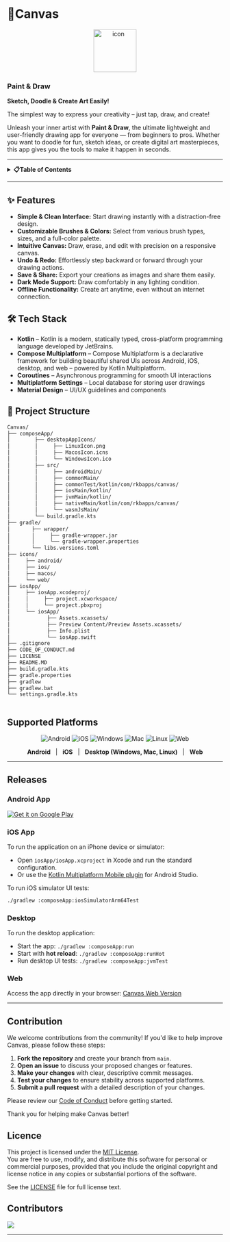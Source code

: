 # 🎨Canvas

<p align="center">
    <img height="100" src="/icons/android/play_store_512.png" alt="icon" title="Icon"/>
</p>

### Paint & Draw

**Sketch, Doodle & Create Art Easily!**

The simplest way to express your creativity – just tap, draw, and create!

Unleash your inner artist with **Paint & Draw**, the ultimate lightweight and user-friendly drawing app for everyone — from beginners to pros. Whether you want to doodle for fun, sketch ideas, or create digital art masterpieces, this app gives you the tools to make it happen in seconds.

---

<details>
<summary><strong>📋Table of Contents</strong></summary>

- [✨ Features](#features)
- [🛠 Tech Stack](#-tech-stack)
- [📁 Project Structure](#-project-structure)
- [Supported Platforms](#supported-platforms)
- [Releases](#releases)
  - [Android App](#android-app)
  - [iOS App](#ios-app)
  - [Desktop](#desktop)
  - [Web](#web)
- [Contribution](#contribution)
- [Licence](#licence)
- [Contributors](#contributors)

</details>

---

## ✨ Features

- **Simple & Clean Interface:** Start drawing instantly with a distraction-free design.
- **Customizable Brushes & Colors:** Select from various brush types, sizes, and a full-color palette.
- **Intuitive Canvas:** Draw, erase, and edit with precision on a responsive canvas.
- **Undo & Redo:** Effortlessly step backward or forward through your drawing actions.
- **Save & Share:** Export your creations as images and share them easily.
- **Dark Mode Support:** Draw comfortably in any lighting condition.
- **Offline Functionality:** Create art anytime, even without an internet connection.

## 🛠 Tech Stack

- **Kotlin** – Kotlin is a modern, statically typed, cross-platform programming language developed by JetBrains.
- **Compose Multiplatform** – Compose Multiplatform is a declarative framework for building beautiful shared UIs across Android, iOS, desktop, and web – powered by Kotlin Multiplatform.
- **Coroutines** – Asynchronous programming for smooth UI interactions
- **Multiplatform Settings** – Local database for storing user drawings 
- **Material Design** – UI/UX guidelines and components

## 📁 Project Structure

```bash
Canvas/            
├── composeApp/                    
│        ├── desktopAppIcons/
│        │     ├── LinuxIcon.png
│        │     ├── MacosIcon.icns
│        │     └── WindowsIcon.ico
│        ├── src/
│        │     ├── androidMain/
│        │     ├── commonMain/
│        │     ├── commonTest/kotlin/com/rkbapps/canvas/
│        │     ├── iosMain/kotlin/
│        │     ├── jvmMain/kotlin/
│        │     ├── nativeMain/kotlin/com/rkbapps/canvas/
│        │     └── wasmJsMain/    
│        └── build.gradle.kts                    
├── gradle/
│       ├── wrapper/
│       │     ├── gradle-wrapper.jar
│       │     └── gradle-wrapper.properties
│       └── libs.versions.toml          
├── icons/
│     ├── android/
│     ├── ios/
│     ├── macos/
│     └── web/          
├── iosApp/ 
│     ├── iosApp.xcodeproj/
│     │     ├── project.xcworkspace/
│     │     └── project.pbxproj
│     └── iosApp/ 
│            ├── Assets.xcassets/
│            ├── Preview Content/Preview Assets.xcassets/
│            ├── Info.plist
│            └── iosApp.swift                              
├── .gitignore                      
├── CODE_OF_CONDUCT.md              
├── LICENSE                
├── README.MD                      
├── build.gradle.kts                                            
├── gradle.properties                             
├── gradlew
├── gradlew.bat               
└── settings.gradle.kts               
          

```


## Supported Platforms


<p align="center">
    <img src="https://img.icons8.com/color/48/000000/android-os.png" alt="Android" title="Android"/>
    <img src="https://img.icons8.com/color/48/000000/ios-logo.png" alt="iOS" title="iOS"/>
    <img src="https://img.icons8.com/color/48/000000/windows-10.png" alt="Windows" title="Windows"/>
    <img src="https://img.icons8.com/color/48/000000/mac-logo.png" alt="Mac" title="Mac"/>
    <img src="https://img.icons8.com/color/48/000000/linux.png" alt="Linux" title="Linux"/>
    <img src="https://img.icons8.com/color/48/000000/web.png" alt="Web" title="Web"/>
</p>

<p align="center">
    <b>Android</b> &nbsp; | &nbsp; <b>iOS</b> &nbsp; | &nbsp; <b>Desktop (Windows, Mac, Linux)</b> &nbsp; | &nbsp; <b>Web</b>
</p>

---


## Releases

### Android App

[![Get it on Google Play](https://play.google.com/intl/en_us/badges/static/images/badges/en_badge_web_generic.png)](https://play.google.com/store/apps/details?id=com.rkbapps.canvas)

### iOS App

To run the application on an iPhone device or simulator:

- Open `iosApp/iosApp.xcproject` in Xcode and run the standard configuration.
- Or use the [Kotlin Multiplatform Mobile plugin](https://plugins.jetbrains.com/plugin/14936-kotlin-multiplatform-mobile) for Android Studio.

To run iOS simulator UI tests:
```sh
./gradlew :composeApp:iosSimulatorArm64Test
```

### Desktop

To run the desktop application:

- Start the app: `./gradlew :composeApp:run`
- Start with **hot reload**: `./gradlew :composeApp:runHot`
- Run desktop UI tests: `./gradlew :composeApp:jvmTest`

### Web

Access the app directly in your browser: [Canvas Web Version](https://me.rkbapps.in/canvas_build/)

---

## Contribution

We welcome contributions from the community! If you'd like to help improve Canvas, please follow these steps:

1. **Fork the repository** and create your branch from `main`.
2. **Open an issue** to discuss your proposed changes or features.
3. **Make your changes** with clear, descriptive commit messages.
4. **Test your changes** to ensure stability across supported platforms.
5. **Submit a pull request** with a detailed description of your changes.

Please review our [Code of Conduct](CODE_OF_CONDUCT.md) before getting started.

Thank you for helping make Canvas better!

## Licence

This project is licensed under the [MIT License](LICENSE).  
You are free to use, modify, and distribute this software for personal or commercial purposes, provided that you include the original copyright and license notice in any copies or substantial portions of the software.

See the [LICENSE](LICENSE) file for full license text.

## Contributors

<a href="https://github.com/Rajkumarbhakta/Canvas/graphs/contributors">
  <img src="https://contrib.rocks/image?repo=Rajkumarbhakta/Canvas" />
</a>

---